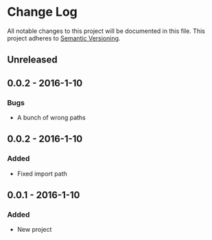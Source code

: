 # Change Log
All notable changes to this project will be documented in this file.
This project adheres to [Semantic Versioning](http://semver.org/).

## Unreleased

## 0.0.2 - 2016-1-10
### Bugs
- A bunch of wrong paths

## 0.0.2 - 2016-1-10
### Added
- Fixed import path

## 0.0.1 - 2016-1-10
### Added
- New project
